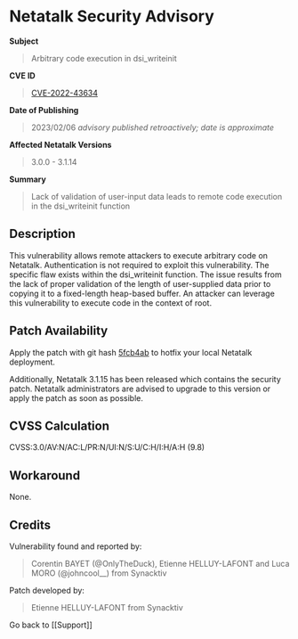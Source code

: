 # Netatalk Security Advisory

**Subject**

> Arbitrary code execution in dsi_writeinit

**CVE ID**

> [CVE-2022-43634](https://www.cve.org/CVERecord?id=CVE-2022-43634)

**Date of Publishing**

> 2023/02/06 *advisory published retroactively; date is approximate*

**Affected Netatalk Versions**

> 3.0.0 - 3.1.14

**Summary**

> Lack of validation of user-input data leads to remote code execution in
the dsi_writeinit function

## Description

This vulnerability allows remote attackers to execute arbitrary code on
Netatalk. Authentication is not required to exploit this vulnerability.
The specific flaw exists within the dsi_writeinit function. The issue
results from the lack of proper validation of the length of
user-supplied data prior to copying it to a fixed-length heap-based
buffer. An attacker can leverage this vulnerability to execute code in
the context of root.

## Patch Availability

Apply the patch with git hash
[5fcb4ab](https://github.com/Netatalk/netatalk/commit/5fcb4ab02aced14484310165b3d754bb2f0820ca.diff)
to hotfix your local Netatalk deployment.

Additionally, Netatalk 3.1.15 has been released which contains the
security patch. Netatalk administrators are advised to upgrade to this
version or apply the patch as soon as possible.

## CVSS Calculation

CVSS:3.0/AV:N/AC:L/PR:N/UI:N/S:U/C:H/I:H/A:H (9.8)

## Workaround

None.

## Credits

Vulnerability found and reported by:

> Corentin BAYET (@OnlyTheDuck), Etienne HELLUY-LAFONT and Luca MORO
(@johncool\_\_) from Synacktiv

Patch developed by:

> Etienne HELLUY-LAFONT from Synacktiv

Go back to [[Support]]
